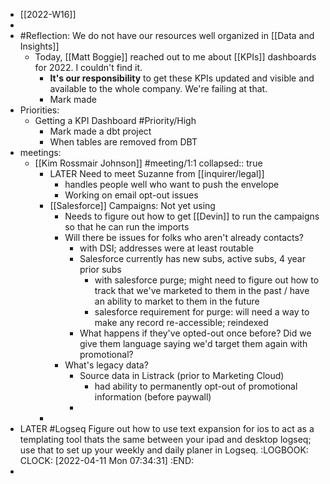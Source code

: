 - [[2022-W16]]
-
- #Reflection: We do not have our resources well organized in [[Data and Insights]]
	- Today, [[Matt Boggie]] reached out to me about [[KPIs]] dashboards for 2022. I couldn't find it.
		- **It's our responsibility** to get these KPIs updated and visible and available to the whole company. We're failing at that.
		- Mark made
- Priorities:
	- Getting a KPI Dashboard #Priority/High
		- Mark made a dbt project
		- When tables are removed from DBT
- meetings:
	- [[Kim Rossmair Johnson]] #meeting/1:1
	  collapsed:: true
		- LATER Need to meet Suzanne from [[inquirer/legal]]
			- handles people well who want to push the envelope
			- Working on email opt-out issues
		- [[Salesforce]] Campaigns: Not yet using
			- Needs to figure out how to get [[Devin]] to run the campaigns so that he can run the imports
			- Will there be issues for folks who aren't already contacts?
				- with DSI; addresses were at least routable
				- Salesforce currently has new subs, active subs, 4 year prior subs
					- with salesforce purge; might need to figure out how to track that we've marketed to them in the past / have an ability to market to them in the future
					- salesforce requirement for purge: will need a way to make any record re-accessible; reindexed
				- What happens if they've opted-out once before?  Did we give them language saying we'd target them again with promotional?
			- What's legacy data?
				- Source data in Listrack (prior to Marketing Cloud)
					- had ability to permanently opt-out of promotional information (before paywall)
				-
		-
- LATER #Logseq Figure out how to use text expansion for ios to act as a templating tool thats the same between your ipad and desktop logseq; use that to set up your weekly and daily planer in Logseq.
  :LOGBOOK:
  CLOCK: [2022-04-11 Mon 07:34:31]
  :END:
-